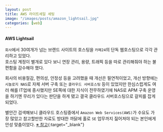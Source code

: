 ```yaml
---
layout: post
title: AWS 라이트세일 세팅
image: "/images/posts/amazon_lightsail.jpg"
categories: [web]
---
```


#### AWS Lightsail

`회사`에서 30여개가 넘는 브랜드 사이트의 호스팅을 `카페24`의 단독 웹호스팅으로 각각 관리하고 있었다.  
호스팅 계정이 별개로 있다 보니 연장 관리, 용량, 트래픽 등을 따로 관리해줘야 하는 불편함을 감수해야 했다.

회사의 비용절감, 편의성, 안정성 등을 고려했을 때 개선은 필연적이었고, 
개선 방향에는 `시놀로지 NAS`로 자체 서버 구축 또는 `클라우드 서버호스팅` 등이 있었지만 한심스럽게도 여러 해를 IT업에 종사했지만 SE쪽에 대한 지식이 전무하였기에 
NAS로 APM 구축 운영을 하기엔 무리가 있다는 판단을 하게 됐고 결국 클라우드 서버호스팅으로 갈피를 잡게 되었다.

별안간 검색해보니 클라우드 호스팅중에서 `Amazon Web Services(AWS)`가 수요도 가장 많았고 참고할만한 자료도 방대한 까닭에 홀로 `SE` 업무까지 짊어져야 되는 본인에게 안성 맞춤이었다. [※ 참고](https://blog.lael.be/post/44){:target="_blank"}  


